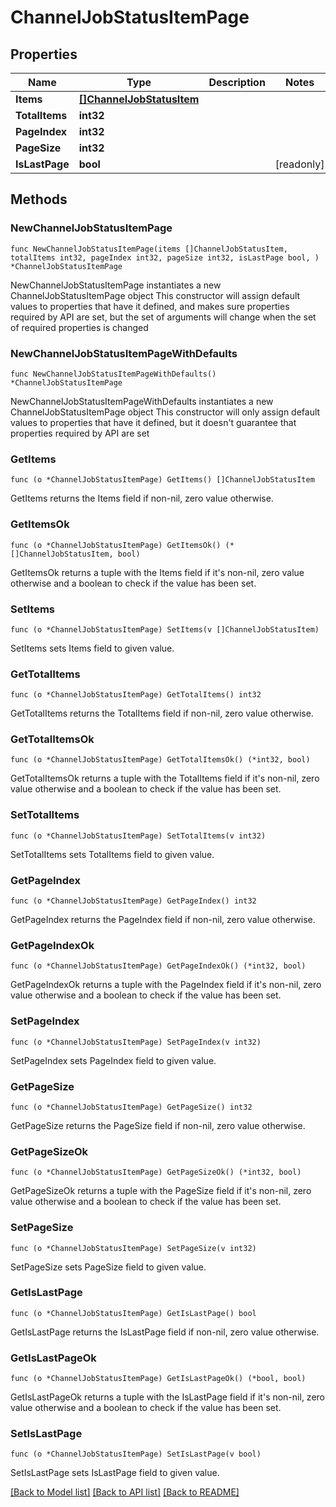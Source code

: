 # ChannelJobStatusItemPage

## Properties

Name | Type | Description | Notes
------------ | ------------- | ------------- | -------------
**Items** | [**[]ChannelJobStatusItem**](ChannelJobStatusItem.md) |  | 
**TotalItems** | **int32** |  | 
**PageIndex** | **int32** |  | 
**PageSize** | **int32** |  | 
**IsLastPage** | **bool** |  | [readonly] 

## Methods

### NewChannelJobStatusItemPage

`func NewChannelJobStatusItemPage(items []ChannelJobStatusItem, totalItems int32, pageIndex int32, pageSize int32, isLastPage bool, ) *ChannelJobStatusItemPage`

NewChannelJobStatusItemPage instantiates a new ChannelJobStatusItemPage object
This constructor will assign default values to properties that have it defined,
and makes sure properties required by API are set, but the set of arguments
will change when the set of required properties is changed

### NewChannelJobStatusItemPageWithDefaults

`func NewChannelJobStatusItemPageWithDefaults() *ChannelJobStatusItemPage`

NewChannelJobStatusItemPageWithDefaults instantiates a new ChannelJobStatusItemPage object
This constructor will only assign default values to properties that have it defined,
but it doesn't guarantee that properties required by API are set

### GetItems

`func (o *ChannelJobStatusItemPage) GetItems() []ChannelJobStatusItem`

GetItems returns the Items field if non-nil, zero value otherwise.

### GetItemsOk

`func (o *ChannelJobStatusItemPage) GetItemsOk() (*[]ChannelJobStatusItem, bool)`

GetItemsOk returns a tuple with the Items field if it's non-nil, zero value otherwise
and a boolean to check if the value has been set.

### SetItems

`func (o *ChannelJobStatusItemPage) SetItems(v []ChannelJobStatusItem)`

SetItems sets Items field to given value.


### GetTotalItems

`func (o *ChannelJobStatusItemPage) GetTotalItems() int32`

GetTotalItems returns the TotalItems field if non-nil, zero value otherwise.

### GetTotalItemsOk

`func (o *ChannelJobStatusItemPage) GetTotalItemsOk() (*int32, bool)`

GetTotalItemsOk returns a tuple with the TotalItems field if it's non-nil, zero value otherwise
and a boolean to check if the value has been set.

### SetTotalItems

`func (o *ChannelJobStatusItemPage) SetTotalItems(v int32)`

SetTotalItems sets TotalItems field to given value.


### GetPageIndex

`func (o *ChannelJobStatusItemPage) GetPageIndex() int32`

GetPageIndex returns the PageIndex field if non-nil, zero value otherwise.

### GetPageIndexOk

`func (o *ChannelJobStatusItemPage) GetPageIndexOk() (*int32, bool)`

GetPageIndexOk returns a tuple with the PageIndex field if it's non-nil, zero value otherwise
and a boolean to check if the value has been set.

### SetPageIndex

`func (o *ChannelJobStatusItemPage) SetPageIndex(v int32)`

SetPageIndex sets PageIndex field to given value.


### GetPageSize

`func (o *ChannelJobStatusItemPage) GetPageSize() int32`

GetPageSize returns the PageSize field if non-nil, zero value otherwise.

### GetPageSizeOk

`func (o *ChannelJobStatusItemPage) GetPageSizeOk() (*int32, bool)`

GetPageSizeOk returns a tuple with the PageSize field if it's non-nil, zero value otherwise
and a boolean to check if the value has been set.

### SetPageSize

`func (o *ChannelJobStatusItemPage) SetPageSize(v int32)`

SetPageSize sets PageSize field to given value.


### GetIsLastPage

`func (o *ChannelJobStatusItemPage) GetIsLastPage() bool`

GetIsLastPage returns the IsLastPage field if non-nil, zero value otherwise.

### GetIsLastPageOk

`func (o *ChannelJobStatusItemPage) GetIsLastPageOk() (*bool, bool)`

GetIsLastPageOk returns a tuple with the IsLastPage field if it's non-nil, zero value otherwise
and a boolean to check if the value has been set.

### SetIsLastPage

`func (o *ChannelJobStatusItemPage) SetIsLastPage(v bool)`

SetIsLastPage sets IsLastPage field to given value.



[[Back to Model list]](../README.md#documentation-for-models) [[Back to API list]](../README.md#documentation-for-api-endpoints) [[Back to README]](../README.md)


